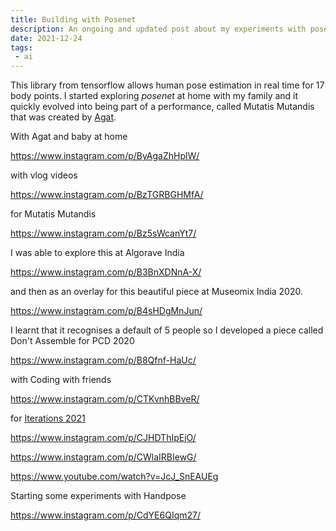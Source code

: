 ```yaml
---
title: Building with Posenet
description: An ongoing and updated post about my experiments with posenet 
date: 2021-12-24
tags: 
 - ai
---
```

This library from tensorflow allows human pose estimation in real time for 17 body points. I started exploring *posenet* at home with my family and it quickly evolved into being part of a performance, called Mutatis Mutandis that was created by [Agat](https://www.dobedobedo.be/). 

With Agat and baby at home

https://www.instagram.com/p/ByAgaZhHplW/

with vlog videos

https://www.instagram.com/p/BzTGRBGHMfA/

for Mutatis Mutandis

https://www.instagram.com/p/Bz5sWcanYt7/

I was able to explore this at Algorave India

https://www.instagram.com/p/B3BnXDNnA-X/

and then as an overlay for this beautiful piece at Museomix India 2020.

https://www.instagram.com/p/B4sHDgMnJun/

I learnt that it recognises a default of 5 people so I developed a piece called Don't Assemble for PCD 2020

https://www.instagram.com/p/B8Qfnf-HaUc/


with Coding with friends

https://www.instagram.com/p/CTKvnhBBveR/


for [Iterations 2021](https://iterations.online/)

https://www.instagram.com/p/CJHDThIpEjO/

https://www.instagram.com/p/CWlaIRBIewG/

https://www.youtube.com/watch?v=JcJ_SnEAUEg


Starting some experiments with Handpose

https://www.instagram.com/p/CdYE6QIqm27/